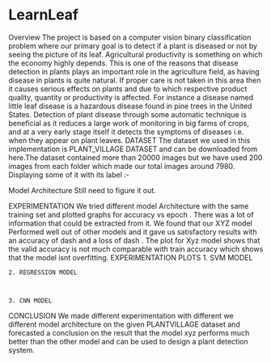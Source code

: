 # LearnLeaf
Overview
The project is based on a computer vision binary classification problem where our primary goal is to detect if a plant is diseased or not by seeing the  picture of its leaf.
Agricultural productivity is something on which the economy highly depends. This is one of the reasons that disease detection in plants plays an important role in the agriculture field, as having disease in plants is quite natural. If proper care is not taken in this area then it causes serious effects on plants and due to which respective product quality, quantity or productivity is affected. For instance a disease named little leaf disease is a hazardous disease found in pine trees in the United States. Detection of plant disease through some automatic technique is beneficial as it reduces a large work of monitoring in big farms of crops, and at a very early stage itself it detects the symptoms of diseases i.e. when they appear on plant leaves.
DATASET
The dataset we used in this implementation is PLANT_VILLAGE DATASET and can be downloaded from here.The dataset contained more than 20000 images but we have used 200 images from each folder which made our total images around 7980. 
Displaying some of it with its label :-

Model Architecture
Still need to figure it out.


EXPERIMENTATION
We tried different model Architecture with the same training set and plotted graphs for accuracy vs epoch . There was a lot of information that could be extracted from it.  We found that our XYZ model Performed well out of other models and it gave us satisfactory results with an accuracy of dash and a loss of dash . The plot for Xyz model shows that the valid accuracy is not much comparable with train accuracy which shows that the model isnt overfitting.
EXPERIMENTATION PLOTS
    1. SVM MODEL

    2. REGRESSION MODEL



    3. CNN MODEL

CONCLUSION
We made different experimentation with different we different model architecture  on the given PLANTVILLAGE dataset and forecasted a conclusion on the result that the model xyz performs much better than the other model and can be used to design a plant detection system.
